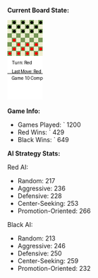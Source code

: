 
**Current Board State:**  
<!-- START_GIF -->
![Checkers Game](./checkers_game.gif)
<!-- END_GIF -->

**Game Info:**  
- Games Played: `<!-- GAMES_PLAYED --> 1200
- Red Wins: `<!-- RED_WINS --> 429
- Black Wins: `<!-- BLACK_WINS --> 649

<!-- AI_STATS -->
**AI Strategy Stats:**

Red AI:
- Random: 217
- Aggressive: 236
- Defensive: 228
- Center-Seeking: 253
- Promotion-Oriented: 266

Black AI:
- Random: 213
- Aggressive: 246
- Defensive: 250
- Center-Seeking: 259
- Promotion-Oriented: 232
